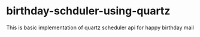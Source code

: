 # birthday-schduler-using-quartz
This is basic implementation of quartz scheduler api for happy birthday mail
